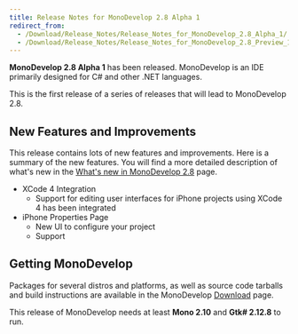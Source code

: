 ```yaml
---
title: Release Notes for MonoDevelop 2.8 Alpha 1
redirect_from:
  - /Download/Release_Notes/Release_Notes_for_MonoDevelop_2.8_Alpha_1/
  - /Download/Release_Notes/Release_Notes_for_MonoDevelop_2.8_Preview_1/
---
```


**MonoDevelop 2.8 Alpha 1** has been released. MonoDevelop is an IDE primarily designed for C# and other .NET languages.

This is the first release of a series of releases that will lead to MonoDevelop 2.8. 

<span>New Features and Improvements</span>
------------------------------------------

This release contains lots of new features and improvements. Here is a summary of the new features. You will find a more detailed description of what's new in the [What's new in MonoDevelop 2.8](/Download/What's_new_in_MonoDevelop_2.8) page.

-   XCode 4 Integration
    -   Support for editing user interfaces for iPhone projects using XCode 4 has been integrated
-   iPhone Properties Page
    -   New UI to configure your project
    -   Support 

Getting MonoDevelop
-------------------

Packages for several distros and platforms, as well as source code tarballs and build instructions are available in the MonoDevelop [Download](/Download) page.

This release of MonoDevelop needs at least **Mono 2.10** and **Gtk# 2.12.8** to run.
